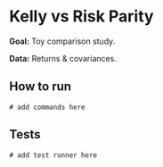 # Kelly vs Risk Parity

**Goal:** Toy comparison study.

**Data:** Returns & covariances.

## How to run

```
# add commands here
```

## Tests

```
# add test runner here
```
